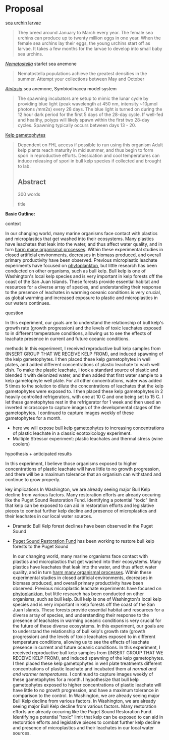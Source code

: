 # Proposal 

[sea urchin larvae](https://oceanchangereuucsb.com/2018/07/25/guide-on-how-to-spawn-and-experiment-on-urchin-larvae/) 

> They breed around January to March every year. The female sea urchins can produce up to twenty million eggs in one year. When the female sea urchins lay their eggs, the young urchins start off as larvae. It takes a few months for the larvae to develop into small baby sea urchins.

[*Nematostella*](https://www.whitney.ufl.edu/media/wwwwhitneyufledu/images/files/Nematostella-laboratory-culture.pdf) starlet sea anemone

> Nematostella populations achieve the greatest densities in the summer. Attempt your collections between May and October

[*Aiptasia*](https://www.protocols.io/view/aiptasia-spawning-and-embryo-larvae-handling-weis-x54v99pmv3eq/v1) sea anemone, Symbiodinacea model system

> The spawning incubators are setup to mimic the lunar cycle by providing blue light (peak wavelength at 450 nm, intensity ~10µmol photons /mm2s) every 28 days. The blue light is turned on during the 12 hour dark period for the first 5 days of the 28-day cycle. If well-fed and healthy, polyps will likely spawn within the first two 28-day cycles. Spawning typically occurs between days 13 - 20.

[Kelp gametophytes](https://www.adfg.alaska.gov/index.cfm?adfg=wildlifenews.view_article&articles_id=949)

> Dependent on FHL access if possible to run using this organism
> Adult kelp plants reach maturity in mid summer, and thus begin to form spori in reproductive efforts. Dessication and cool temperatures can induce releasing of spori in bull kelp species if collected and brought to lab.
>
> ## Abstract
>
> 300 words
>
> title
>
> 

**Basic Outline:** 

context

In our changing world, many marine organisms face contact with plastics and microplastics that get washed into their ecosystems. Many plastics have leachates that leak into the water, and thus affect water quality, and in turn [harm many organismal processes](https://microbiomejournal.biomedcentral.com/articles/10.1186/s40168-022-01369-x). Within these experimental studies in closed artificial environments, decreases in biomass produced, and overall primary productivity have been observed. Previous microplastic leachate experiments have focused on [ phytoplankton](https://www.nature.com/articles/s42003-019-0410-x), but little research has been conducted on other organisms, such as bull kelp. Bull kelp is one of Washington's local kelp species and is very important in kelp forests off the coast of the San Juan Islands. These forests provide essential habitat and resources for a diverse array of species, and understanding their response to the presence of leachates in warming oceanic conditions is very crucial, as global warming and increased exposure to plastic and microplastics in our waters continues.

question 

In this experiment, our goals are to understand the relationship of bull kelp's growth rate (growth progression) and the levels of toxic leachates exposed to in different temperature conditions, allowing us to see the effects of leachate presence in current and future oceanic conditions.

methods
In this experiment, I received reproductive bull kelp samples from (INSERT GROUP THAT WE RECEIVE KELP FROM), and induced spawning of the kelp gametophytes. I then placed these kelp gametophytes in well plates, and added different concentrations of plastic leachate to each well dish. To make the plastic leachate, I took a standard source of plastic and blended it with deionized water, and then added that first water sample to a kelp gametophyte well plate. For all other concentrations, water was added 5 times to the solution to dilute the concentrations of leachates that the kelp gametophytes were exposed to. I then placed these kelp gametophytes in 2 heavily controlled refrigerators, with one at 10 C and one being set to 15 C. I let these gametophytes rest in the refrigerator for 1 week and then used an inverted microscope to capture images of the developmental stages of the gametophytes. I continued to capture images weekly of these gametophytes for a month. 


- here we will expose bull kelp gametophytes to increasing concentrations of plastic leachate in a classic ecotoxicology experiment.
- Multiple Stressor experiment: plastic leachates and thermal stress (wine coolers)

hypothesis + anticipated results

In this experiment, I believe those organisms exposed to higher concentrations of plastic leachate will have little to no growth progression, and there will be a maximum tolerance that an organism can withstand and continue to grow properly.

key implications
In Washington, we are already seeing major Bull Kelp decline from various factors. Many restoration efforts are already occuring like the Puget Sound Restoration Fund. Identifying a potential "toxic" limit that kelp can be exposed to can aid in restoration efforts and legislative pieces to combat further kelp decline and presence of microplastics and their leachates in our local water sources.

- Dramatic Bull Kelp forest declines have been observed in the Puget Sound
- [Puget Sound Restoration Fund](https://restorationfund.org/programs/bullkelp/) has been working to restore bull kelp forests to the Puget Sound

  In our changing world, many marine organisms face contact with plastics and microplastics that get washed into their ecosystems. Many plastics have leachates that leak into the water, and thus affect water quality, and in turn [harm many organismal processes](https://microbiomejournal.biomedcentral.com/articles/10.1186/s40168-022-01369-x). Within these experimental studies in closed artificial environments, decreases in biomass produced, and overall primary productivity have been observed. Previous microplastic leachate experiments have focused on [ phytoplankton](https://www.nature.com/articles/s42003-019-0410-x), but little research has been conducted on other organisms, such as bull kelp. Bull kelp is one of Washington's local kelp species and is very important in kelp forests off the coast of the San Juan Islands. These forests provide essential habitat and resources for a diverse array of species, and understanding their response to the presence of leachates in warming oceanic conditions is very crucial for the future of these diverse ecosystems. In this experiment, our goals are to understand the relationship of bull kelp's growth rate (growth progression) and the levels of toxic leachates exposed to in different temperature conditions, allowing us to see the effects of leachate presence in current and future oceanic conditions. In this experiment, I received reproductive bull kelp samples from (INSERT GROUP THAT WE RECEIVE KELP FROM), and induced spawning of the kelp gametophytes. I then placed these kelp gametophytes in well plate treatments different concentrations of plastic leachate and incubated them at *normal and and warmer temperatures*. I continued to capture images weekly of these gametophytes for a month. I hypothesize that bull kelp gametophytes exposed to higher concentrations of plastic leachate will have little to no growth progression, and have a maximum tolerance in comparison to the control. In Washington, we are already seeing major Bull Kelp decline from various factors. In Washington, we are already seeing major Bull Kelp decline from various factors. Many restoration efforts are already occuring like the Puget Sound Restoration Fund. Identifying a potential "toxic" limit that kelp can be exposed to can aid in restoration efforts and legislative pieces to combat further kelp decline and presence of microplastics and their leachates in our local water sources.
